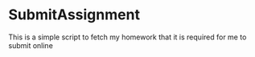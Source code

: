 # SubmitAssignment
This is a simple script to fetch my homework that it is required for me to submit online

